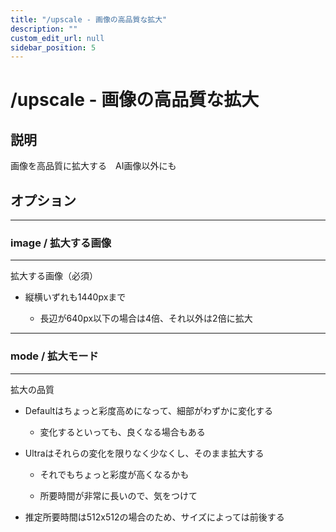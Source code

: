 ```yaml
---
title: "/upscale - 画像の高品質な拡大"
description: ""
custom_edit_url: null 
sidebar_position: 5
---
```


# /upscale - 画像の高品質な拡大

## 説明

画像を高品質に拡大する　AI画像以外にも

## オプション

---

### image / 拡大する画像

---

拡大する画像（必須）

- 縦横いずれも1440pxまで
  
  - 長辺が640px以下の場合は4倍、それ以外は2倍に拡大

---

### mode / 拡大モード

---

拡大の品質

- Defaultはちょっと彩度高めになって、細部がわずかに変化する

  - 変化するといっても、良くなる場合もある
  
- Ultraはそれらの変化を限りなく少なくし、そのまま拡大する

  - それでもちょっと彩度が高くなるかも

  - 所要時間が非常に長いので、気をつけて
  
- 推定所要時間は512x512の場合のため、サイズによっては前後する
